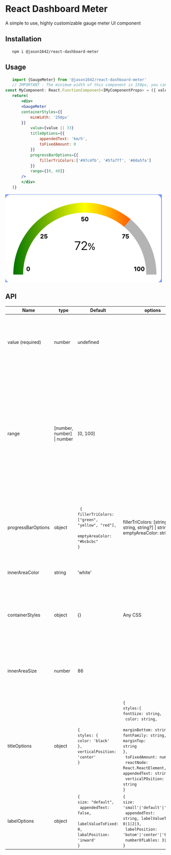 # React Dashboard Meter
  A simple to use, highly customizable gauge meter UI component
  
  
  
 ## Installation 
 ```
    npm i @jason1642/react-dashboard-meter
 ```
 
 
 ## Usage 
 ```jsx
    import {GaugeMeter} from '@jason1642/react-dashboard-meter'
    // IMPORTANT - The minimum width of this component is 150px, you can change it by using the containerStyles prop 
const MyComponent: React.FunctionComponent<IMyComponentProps> = ({ value }) => {
    return(
        <div> 
        <GaugeMeter 
        containerStyles={{
            minWidth: '250px'
        }}
            value={value || 33}
            titleOptions={{
                appendedText: 'km/h',
                toFixedAmount: 0
            }}
            progressBarOptions={{
                fillerTriColors:['#97c4fb', '#5fa7ff', '#60a5fa']
            }}
            range={[0, 40]}
        />
        </div>
    )}
 ```

![](https://github.com/jason1642/react-dashboard-meter/blob/main/Screenshot%202023-04-27%20at%209.40.45%20AM.png)

 ## API
 
 Name |  type | Default | options | <div style="minWidth:590px">Description</div>
--- | --- | --- | --- | ---
value (required) | number | undefined |  | A number that will calculate the percentage of the progress bar that is filled. As well as provide context to the title label.
range |  [number, number] \| number | [0, 100] |  | Tuple array or number that will be used to calculate the percentage of the progress bar that should be filled using the value prop. If a single number is provided, the range will be assumed to be 0 - range. You can provide any duo set of numbers as long as the first item in the tuple is smaller than the second. 
progressBarOptions |  object | <code>  {  fillerTriColors: <br>["green", "yellow",  "red"],  <br>emptyAreaColor: "#bcbcbc"  <br>} </code> | fillerTriColors: [string, string, string?] \| string,  <br> emptyAreaColor: string  | Change the colors of the progress bars filler and empty areas. You can add three colors to get a linear gradient effect on the filler tri colors prop.
innerAreaColor | string | 'white' |  | Change the color of the area that the progress bar covers.
containerStyles | object | {} | Any CSS | Styles to pass along to the container of the component. You can change the default min-width value here.
innerAreaSize |  number | 86 |  | Change percentage amount that the inner area semi circle takes up, if the entire semi circle including the progress bar is 100%.
titleOptions |  object | <code>{<br>styles: {<br>color: 'black'<br>}, verticalPosition: 'center' <br>}</code> | <code>{<br>styles:{<br/>fontSize: string,<br> color: string,<br> marginBottom: string,<br>fontFamily: string, <br>marginTop: string<br>},<br> toFixedAmount: number, <br> reactNode: React.ReactElement, appendedText: string,<br> verticalPOsition: string<br>}</code> | Change the appearance of the title label inside the inner semi circle area. toFixedAmount changes the amount of numbers after the decimal point in the titles value, default 0.
labelOptions |  object | <code>{<br>size: "default",<br> appendedText: false, <br> labelValueToFixed: 0,<br>labalPosition: 'inward'<br>}</code> | <code>{<br>size: 'small'\|'default'\|'large', <br> appendedTest: string, labelValueToFixed: 0\|1\|2\|3, <br> labelPosition: 'botom'\|'center'\|'top', <br> numberOfLables: 3\|5 <br>}</code> | Styles to pass along to the container of the component. You can change the default min-width value here.

